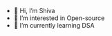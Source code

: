 - 👋 Hi, I’m Shiva
- 👀 I’m interested in Open-source
- 🌱 I’m currently learning DSA 

<!---
shiva-agni/shiva-agni is a ✨ special ✨ repository because its `README.md` (this file) appears on your GitHub profile.
You can click the Preview link to take a look at your changes.
--->
